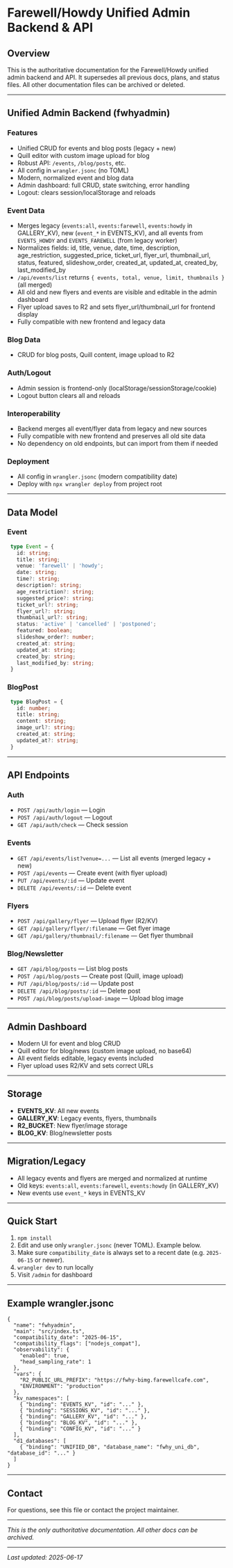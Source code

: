 # Farewell/Howdy Unified Admin Backend & API

## Overview

This is the authoritative documentation for the Farewell/Howdy unified admin backend and API. It supersedes all previous docs, plans, and status files. All other documentation files can be archived or deleted.

---

## Unified Admin Backend (fwhyadmin)

### Features

- Unified CRUD for events and blog posts (legacy + new)
- Quill editor with custom image upload for blog
- Robust API: `/events`, `/blog/posts`, etc.
- All config in `wrangler.jsonc` (no TOML)
- Modern, normalized event and blog data
- Admin dashboard: full CRUD, state switching, error handling
- Logout: clears session/localStorage and reloads

### Event Data

- Merges legacy (`events:all`, `events:farewell`, `events:howdy` in GALLERY_KV), new (`event_*` in EVENTS_KV), and all events from `EVENTS_HOWDY` and `EVENTS_FAREWELL` (from legacy worker)
- Normalizes fields: id, title, venue, date, time, description, age_restriction, suggested_price, ticket_url, flyer_url, thumbnail_url, status, featured, slideshow_order, created_at, updated_at, created_by, last_modified_by
- `/api/events/list` returns `{ events, total, venue, limit, thumbnails }` (all merged)
- All old and new flyers and events are visible and editable in the admin dashboard
- Flyer upload saves to R2 and sets flyer_url/thumbnail_url for frontend display
- Fully compatible with new frontend and legacy data

### Blog Data

- CRUD for blog posts, Quill content, image upload to R2

### Auth/Logout

- Admin session is frontend-only (localStorage/sessionStorage/cookie)
- Logout button clears all and reloads

### Interoperability

- Backend merges all event/flyer data from legacy and new sources
- Fully compatible with new frontend and preserves all old site data
- No dependency on old endpoints, but can import from them if needed

### Deployment

- All config in `wrangler.jsonc` (modern compatibility date)
- Deploy with `npx wrangler deploy` from project root

---

## Data Model

### Event

```typescript
 type Event = {
   id: string;
   title: string;
   venue: 'farewell' | 'howdy';
   date: string;
   time?: string;
   description?: string;
   age_restriction?: string;
   suggested_price?: string;
   ticket_url?: string;
   flyer_url?: string;
   thumbnail_url?: string;
   status: 'active' | 'cancelled' | 'postponed';
   featured: boolean;
   slideshow_order?: number;
   created_at: string;
   updated_at: string;
   created_by: string;
   last_modified_by: string;
 }
```

### BlogPost

```typescript
 type BlogPost = {
   id: number;
   title: string;
   content: string;
   image_url?: string;
   created_at: string;
   updated_at?: string;
 }
```

---

## API Endpoints

### Auth

- `POST /api/auth/login` — Login
- `POST /api/auth/logout` — Logout
- `GET /api/auth/check` — Check session

### Events

- `GET /api/events/list?venue=...` — List all events (merged legacy + new)
- `POST /api/events` — Create event (with flyer upload)
- `PUT /api/events/:id` — Update event
- `DELETE /api/events/:id` — Delete event

### Flyers

- `POST /api/gallery/flyer` — Upload flyer (R2/KV)
- `GET /api/gallery/flyer/:filename` — Get flyer image
- `GET /api/gallery/thumbnail/:filename` — Get flyer thumbnail

### Blog/Newsletter

- `GET /api/blog/posts` — List blog posts
- `POST /api/blog/posts` — Create post (Quill, image upload)
- `PUT /api/blog/posts/:id` — Update post
- `DELETE /api/blog/posts/:id` — Delete post
- `POST /api/blog/posts/upload-image` — Upload blog image

---

## Admin Dashboard

- Modern UI for event and blog CRUD
- Quill editor for blog/news (custom image upload, no base64)
- All event fields editable, legacy events included
- Flyer upload uses R2/KV and sets correct URLs

---

## Storage

- **EVENTS_KV**: All new events
- **GALLERY_KV**: Legacy events, flyers, thumbnails
- **R2_BUCKET**: New flyer/image storage
- **BLOG_KV**: Blog/newsletter posts

---

## Migration/Legacy

- All legacy events and flyers are merged and normalized at runtime
- Old keys: `events:all`, `events:farewell`, `events:howdy` (in GALLERY_KV)
- New events use `event_*` keys in EVENTS_KV

---

## Quick Start

1. `npm install`
2. Edit and use only `wrangler.jsonc` (never TOML). Example below.
3. Make sure `compatibility_date` is always set to a recent date (e.g. `2025-06-15` or newer).
4. `wrangler dev` to run locally
5. Visit `/admin` for dashboard

---

## Example wrangler.jsonc

```jsonc
{
  "name": "fwhyadmin",
  "main": "src/index.ts",
  "compatibility_date": "2025-06-15",
  "compatibility_flags": ["nodejs_compat"],
  "observability": {
    "enabled": true,
    "head_sampling_rate": 1
  },
  "vars": {
    "R2_PUBLIC_URL_PREFIX": "https://fwhy-bimg.farewellcafe.com",
    "ENVIRONMENT": "production"
  },
  "kv_namespaces": [
    { "binding": "EVENTS_KV", "id": "..." },
    { "binding": "SESSIONS_KV", "id": "..." },
    { "binding": "GALLERY_KV", "id": "..." },
    { "binding": "BLOG_KV", "id": "..." },
    { "binding": "CONFIG_KV", "id": "..." }
  ],
  "d1_databases": [
    { "binding": "UNIFIED_DB", "database_name": "fwhy_uni_db", "database_id": "..." }
  ]
}
```

---

## Contact

For questions, see this file or contact the project maintainer.

---

*This is the only authoritative documentation. All other docs can be archived.*

---

_Last updated: 2025-06-17_
